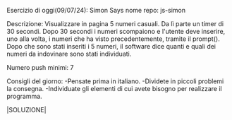 Esercizio di oggi(09/07/24): Simon Says
nome repo: js-simon

Descrizione: Visualizzare in pagina 5 numeri casuali. Da lì parte un timer di 30 secondi. Dopo 30 secondi i numeri scompaiono e l'utente deve inserire, uno alla volta, i numeri che ha visto precedentemente, tramite il prompt(). Dopo che sono stati inseriti i 5 numeri, il software dice quanti e quali dei numeri da indovinare sono stati individuati.

Numero push minimi: 7

Consigli del giorno:
-Pensate prima in italiano.
-Dividete in piccoli problemi la consegna.
-Individuate gli elementi di cui avete bisogno per realizzare il programma.


|SOLUZIONE|
